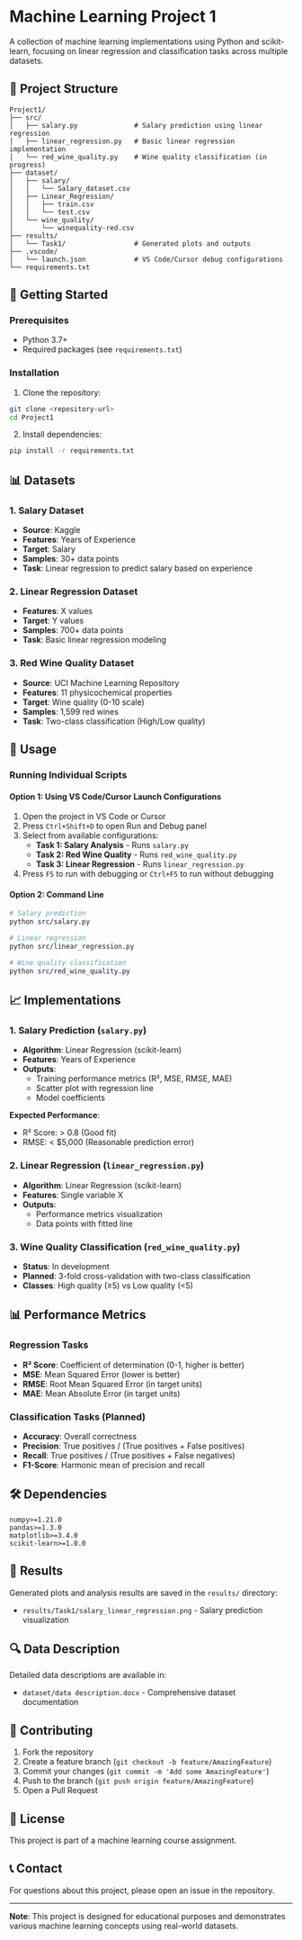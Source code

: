 # Machine Learning Project 1

A collection of machine learning implementations using Python and scikit-learn, focusing on linear regression and classification tasks across multiple datasets.

## 📁 Project Structure

```
Project1/
├── src/
│   ├── salary.py              # Salary prediction using linear regression
│   ├── linear_regression.py   # Basic linear regression implementation
│   └── red_wine_quality.py    # Wine quality classification (in progress)
├── dataset/
│   ├── salary/
│   │   └── Salary_dataset.csv
│   ├── Linear_Regression/
│   │   ├── train.csv
│   │   └── test.csv
│   └── wine_quality/
│       └── winequality-red.csv
├── results/
│   └── Task1/                 # Generated plots and outputs
├── .vscode/
│   └── launch.json            # VS Code/Cursor debug configurations
└── requirements.txt
```

## 🚀 Getting Started

### Prerequisites

- Python 3.7+
- Required packages (see `requirements.txt`)

### Installation

1. Clone the repository:
```bash
git clone <repository-url>
cd Project1
```

2. Install dependencies:
```bash
pip install -r requirements.txt
```

## 📊 Datasets

### 1. Salary Dataset
- **Source**: Kaggle
- **Features**: Years of Experience
- **Target**: Salary
- **Samples**: 30+ data points
- **Task**: Linear regression to predict salary based on experience

### 2. Linear Regression Dataset
- **Features**: X values
- **Target**: Y values
- **Samples**: 700+ data points
- **Task**: Basic linear regression modeling

### 3. Red Wine Quality Dataset
- **Source**: UCI Machine Learning Repository
- **Features**: 11 physicochemical properties
- **Target**: Wine quality (0-10 scale)
- **Samples**: 1,599 red wines
- **Task**: Two-class classification (High/Low quality)

## 🔧 Usage

### Running Individual Scripts

#### Option 1: Using VS Code/Cursor Launch Configurations
1. Open the project in VS Code or Cursor
2. Press `Ctrl+Shift+D` to open Run and Debug panel
3. Select from available configurations:
   - **Task 1: Salary Analysis** - Runs `salary.py`
   - **Task 2: Red Wine Quality** - Runs `red_wine_quality.py`
   - **Task 3: Linear Regression** - Runs `linear_regression.py`
4. Press `F5` to run with debugging or `Ctrl+F5` to run without debugging

#### Option 2: Command Line
```bash
# Salary prediction
python src/salary.py

# Linear regression
python src/linear_regression.py

# Wine quality classification
python src/red_wine_quality.py
```

## 📈 Implementations

### 1. Salary Prediction (`salary.py`)
- **Algorithm**: Linear Regression (scikit-learn)
- **Features**: Years of Experience
- **Outputs**:
  - Training performance metrics (R², MSE, RMSE, MAE)
  - Scatter plot with regression line
  - Model coefficients

**Expected Performance**:
- R² Score: > 0.8 (Good fit)
- RMSE: < $5,000 (Reasonable prediction error)

### 2. Linear Regression (`linear_regression.py`)
- **Algorithm**: Linear Regression (scikit-learn)
- **Features**: Single variable X
- **Outputs**:
  - Performance metrics visualization
  - Data points with fitted line

### 3. Wine Quality Classification (`red_wine_quality.py`)
- **Status**: In development
- **Planned**: 3-fold cross-validation with two-class classification
- **Classes**: High quality (≥5) vs Low quality (<5)

## 📊 Performance Metrics

### Regression Tasks
- **R² Score**: Coefficient of determination (0-1, higher is better)
- **MSE**: Mean Squared Error (lower is better)
- **RMSE**: Root Mean Squared Error (in target units)
- **MAE**: Mean Absolute Error (in target units)

### Classification Tasks (Planned)
- **Accuracy**: Overall correctness
- **Precision**: True positives / (True positives + False positives)
- **Recall**: True positives / (True positives + False negatives)
- **F1-Score**: Harmonic mean of precision and recall

## 🛠️ Dependencies

```
numpy>=1.21.0
pandas>=1.3.0
matplotlib>=3.4.0
scikit-learn>=1.0.0
```

## 📝 Results

Generated plots and analysis results are saved in the `results/` directory:
- `results/Task1/salary_linear_regression.png` - Salary prediction visualization

## 🔍 Data Description

Detailed data descriptions are available in:
- `dataset/data description.docx` - Comprehensive dataset documentation

## 🤝 Contributing

1. Fork the repository
2. Create a feature branch (`git checkout -b feature/AmazingFeature`)
3. Commit your changes (`git commit -m 'Add some AmazingFeature'`)
4. Push to the branch (`git push origin feature/AmazingFeature`)
5. Open a Pull Request

## 📄 License

This project is part of a machine learning course assignment.

## 📞 Contact

For questions about this project, please open an issue in the repository.

---

**Note**: This project is designed for educational purposes and demonstrates various machine learning concepts using real-world datasets.
